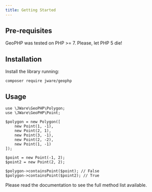 ```yaml
---
title: Getting Started
---
```


## Pre-requisites

GeoPHP was tested on PHP >= 7. Please, let PHP 5 die!

## Installation

Install the library running:

`composer require jware/geophp`

## Usage

```
use \JWare\GeoPHP\Polygon;
use \JWare\GeoPHP\Point;

$polygon = new Polygon([
    new Point(1, -1),
    new Point(2, 1),
    new Point(3, -1),
    new Point(2, -2),
    new Point(1, -1)
]);

$point = new Point(-1, 2);
$point2 = new Point(2, 2);

$polygon->containsPoint($point); // False
$polygon->containsPoint($point2); // True
```

Please read the documentation to see the full method list available.